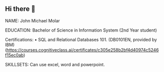 ## Hi there 👋

NAME: 
John Michael Molar

EDUCATION: 
Bachelor of Science in Information System (2nd Year student)

Certifications:
• SQL and Relational Databases 101. (DB0101EN, provided by IBM)(https://courses.cognitiveclass.ai/certificates/c305e258b2bf4d40974c5246f15ec0ab)

SKILLSETS:
Can use excel, word and powerpoint.

<!--
**Jmmolar/Jmmolar** is a ✨ _special_ ✨ repository because its `README.md` (this file) appears on your GitHub profile.

Here are some ideas to get you started:

- 🔭 I’m currently working on ...
- 🌱 I’m currently learning ...
- 👯 I’m looking to collaborate on ...
- 🤔 I’m looking for help with ...
- 💬 Ask me about ...
- 📫 How to reach me: ...
- 😄 Pronouns: ...
- ⚡ Fun fact: ...
-->

